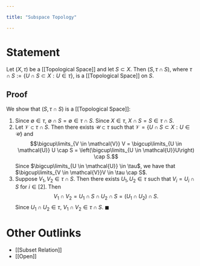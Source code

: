 ```yaml
---

title: "Subspace Topology"

---
```

# Statement
Let $(X, \tau)$ be a [[Topological Space]] and let $S \subset X$. Then $(S, \tau \cap S)$, where $\tau \cap S := \{U \cap S \subset X : U \in \tau\}$, is a [[Topological Space]] on $S$.

## Proof
We show that $(S, \tau \cap S)$ is a [[Topological Space]]:
1. Since $\emptyset \in \tau$, $\emptyset \cap S = \emptyset \in \tau \cap S$. Since $X \in \tau$, $X \cap S = S \in \tau \cap S$.
2. Let $\mathcal{V} \subset \tau \cap S$. Then there exists $\mathcal{U} \subset \tau$ such that $\mathcal{V} = \{U \cap S \subset X: U \in \mathcal{U}\}$ and $$\bigcup\limits_{V \in \mathcal{V}} V = \bigcup\limits_{U \in \mathcal{U}} U \cap S = \left(\bigcup\limits_{U \in \mathcal{U}}U\right)  \cap S.$$ Since $\bigcup\limits_{U \in \mathcal{U}} \in \tau$, we have that $\bigcup\limits_{V \in \mathcal{V}}V \in \tau \cap S$.
3. Suppose $V_{1}, V_{2} \in \tau \cap S$. Then there exists $U_{1}, U_{2} \in \tau$ such that $V_{i} = U_{i} \cap S$ for $i \in [2]$. Then $$V_{1} \cap V_{2} = U_{1} \cap S \cap U_{2} \cap S = (U_{1} \cap U_{2}) \cap S.$$ Since $U_{1} \cap U_{2} \in \tau$, $V_{1} \cap V_{2} \in \tau \cap S$. $\blacksquare$

# Other Outlinks
- [[Subset Relation]]
- [[Open]]
